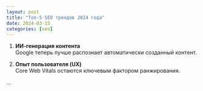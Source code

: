 ```yaml
---
layout: post
title: "Топ-5 SEO трендов 2024 года"
date: 2024-03-15
categories: [seo]
---
```


1. **ИИ-генерация контента**  
   Google теперь лучше распознает автоматически созданный контент.

2. **Опыт пользователя (UX)**  
   Core Web Vitals остаются ключевым фактором ранжирования.

...